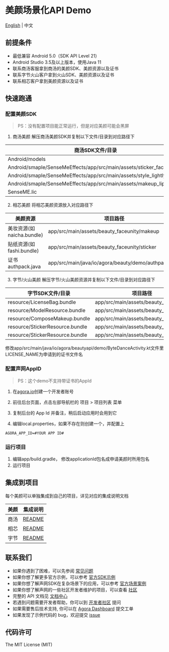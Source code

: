 # 美颜场景化API Demo

[English](README.md) | 中文

## 前提条件

- 最低兼容 Android 5.0（SDK API Level 21）
- Android Studio 3.5及以上版本，使用Java 11
- 联系商汤客服拿到商汤的美颜SDK、美颜资源以及证书
- 联系字节火山客户拿到火山SDK、美颜资源以及证书
- 联系相芯客户拿到美颜资源以及证书

## 快速跑通
### 配置美颜SDK

> PS：没有配置项目能正常运行，但是对应美颜可能会黑屏

1. 商汤美颜
解压商汤美颜SDK并复制以下文件/目录到对应路径下

| 商汤SDK文件/目录                                                           | 项目路径                                                     |
|----------------------------------------------------------------------|----------------------------------------------------------|
| Android/models                                                       | app/src/main/assets/beauty_sensetime/models              |
| Android/smaple/SenseMeEffects/app/src/main/assets/sticker_face_shape | app/src/main/assets/beauty_sensetime/sticker_face_shape  |
| Android/smaple/SenseMeEffects/app/src/main/assets/style_lightly      | app/src/main/assets/beauty_sensetime/style_lightly       |
| Android/smaple/SenseMeEffects/app/src/main/assets/makeup_lip         | app/src/main/assets/beauty_sensetime/makeup_lip          |
| SenseME.lic                                                          | app/src/main/assets/beauty_sensetime/license/SenseME.lic |

2. 相芯美颜
将相芯美颜资源放入对应路径下

| 美颜资源                 | 项目路径                                                  |
|----------------------|-------------------------------------------------------|
| 美妆资源(如naicha.bundle) | app/src/main/assets/beauty_faceunity/makeup           |
| 贴纸资源(如fashi.bundle)  | app/src/main/assets/beauty_faceunity/sticker          |
| 证书authpack.java      | app/src/main/java/io/agora/beauty/demo/authpack.java  |

3. 字节/火山美颜
解压字节/火山美颜资源并复制以下文件/目录到对应路径下

| 字节SDK文件/目录                                       | 项目路径                                                  |
|--------------------------------------------------|-------------------------------------------------------|
| resource/LicenseBag.bundle                       | app/src/main/assets/beauty_bytedance           |
| resource/ModelResource.bundle                    | app/src/main/assets/beauty_bytedance           |
| resource/ComposeMakeup.bundle                    | app/src/main/assets/beauty_bytedance           |
| resource/StickerResource.bundle                  | app/src/main/assets/beauty_bytedance           |
| resource/StickerResource.bundle                  | app/src/main/assets/beauty_bytedance           |

修改app/src/main/java/io/agora/beautyapi/demo/ByteDanceActivity.kt文件里LICENSE_NAME为申请到的证书文件名

### 配置声网AppID

> PS：这个demo不支持带证书的AppId

1. 在[agora.io](https://www.shengwang.cn/)创建一个开发者账号

2. 前往后台页面，点击左部导航栏的 项目 > 项目列表 菜单

3. 复制后台的 App Id 并备注，稍后启动应用时会用到它

4. 编辑local.properties，如果不存在则创建一个，并配置上
```xml
AGORA_APP_ID=#YOUR APP ID#
```

### 运行项目

1. 编辑app/build.gradle， 修改applicationId包名成申请美颜时所用包名
2. 运行项目


## 集成到项目

每个美颜可以单独集成到自己的项目，详见对应的集成说明文档

| 美颜  | 集成说明                                  |
|-----|---------------------------------------|
| 商汤  | [README](lib_sensetime/README.zh.md)  |
| 相芯  | [README](lib_faceunity/README.zh.md)  |
| 字节  | [README](lib_bytedance/README.zh.md)  |

## 联系我们

- 如果你遇到了困难，可以先参阅 [常见问题](https://docs.agora.io/cn/faq)
- 如果你想了解更多官方示例，可以参考 [官方SDK示例](https://github.com/AgoraIO)
- 如果你想了解声网SDK在复杂场景下的应用，可以参考 [官方场景案例](https://github.com/AgoraIO-usecase)
- 如果你想了解声网的一些社区开发者维护的项目，可以查看 [社区](https://github.com/AgoraIO-Community)
- 完整的 API 文档见 [文档中心](https://docs.agora.io/cn/)
- 若遇到问题需要开发者帮助，你可以到 [开发者社区](https://rtcdeveloper.com/) 提问
- 如果需要售后技术支持, 你可以在 [Agora Dashboard](https://dashboard.agora.io) 提交工单
- 如果发现了示例代码的 bug，欢迎提交 [issue](https://github.com/AgoraIO-Community/BeautyAPI/issues)

## 代码许可

The MIT License (MIT)

